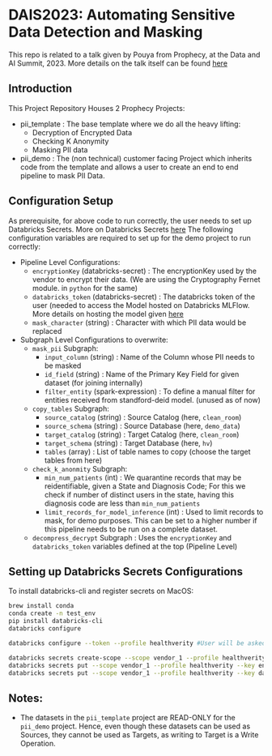 # DAIS2023: Automating Sensitive Data Detection and Masking
This repo is related to a talk given by Pouya from Prophecy, at the Data and AI Summit, 2023. More details on the talk itself can be found [here](https://www.databricks.com/dataaisummit/session/automating-sensitive-data-piiphi-detection/)
## Introduction
This Project Repository Houses 2 Prophecy Projects:
- pii_template : The base template where we do all the heavy lifting:
  - Decryption of Encrypted Data
  - Checking K Anonymity
  - Masking PII data
- pii_demo : The (non technical) customer facing Project which inherits code from the template and allows a user to create an end to end pipeline to mask PII Data.

## Configuration Setup
As prerequisite, for above code to run correctly, the user needs to set up Databricks Secrets. More on Databricks Secrets [here](https://docs.databricks.com/security/secrets/index.html)
The following configuration variables are required to set up for the demo project to run correctly:
- Pipeline Level Configurations:
  - `encryptionKey` (databricks-secret) : The encryptionKey used by the vendor to encrypt their data. (We are using the Cryptography Fernet module. in `python` for the same)
  - `databricks_token` (databricks-secret) : The databricks token of the user (needed to access the Model hosted on Databricks MLFlow. More details on hosting the model given [here](https://github.com/SimpleDataLabsInc/dais2023_automating_sensitive_data_detection/tree/main/pii_template)
  - `mask_character` (string) : Character with which PII data would be replaced
- Subgraph Level Configurations to overwrite:
  - `mask_pii` Subgraph:
    - `input_column` (string) : Name of the Column whose PII needs to be masked
    - `id_field` (string) : Name of the Primary Key Field for given dataset (for joining internally)
    - `filter_entity` (spark-expression) : To define a manual filter for entities received from standford-deid model. (unused as of now)
  - `copy_tables` Subgraph:
    - `source_catalog` (string) : Source Catalog (here, `clean_room`)
    - `source_schema` (string) : Source Database (here, `demo_data`)
    - `target_catalog` (string) : Target Catalog (here, `clean_room`)
    - `target_schema` (string) : Target Database (here, `hv`)
    - `tables` (array<string>) : List of table names to copy (choose the target tables from here)
  - `check_k_anonmity` Subgraph:
    - `min_num_patients` (int) : We quarantine records that may be reidentifiable, given a State and Diagnosis Code; For this we check if number of distinct users in the state, having this diagnosis code are less than `min_num_patients` 
    - `limit_records_for_model_inference` (int) : Used to limit records to mask, for demo purposes. This can be set to a higher number if this pipeline needs to be run on a complete dataset.
  - `decompress_decrypt` Subgraph : Uses the `encryptionKey` and `databricks_token` variables defined at the top (Pipeline Level)

## Setting up Databricks Secrets Configurations
To install databricks-cli and register secrets on MacOS:
```bash
brew install conda
conda create -n test_env
pip install databricks-cli
databricks configure

databricks configure --token --profile healthverity #User will be asked to provide workspace URL and Databricks token

databricks secrets create-scope --scope vendor_1 --profile healthverity
databricks secrets put --scope vendor_1 --profile healthverity --key encryption_key # Will open a file to paste the encryption key. Note that there should be no newline 
databricks secrets put --scope vendor_1 --profile healthverity --key databricks_token # Will open a file to paste the databricks token. Note that there should be no newline 
```

## Notes:
- The datasets in the `pii_template` project are READ-ONLY for the `pii_demo` project. Hence, even though these datasets can be used as Sources, they cannot be used as Targets, as writing to Target is a Write Operation.
